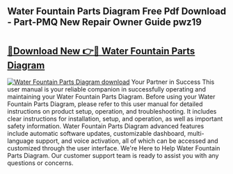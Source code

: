 ## Water Fountain Parts Diagram Free Pdf Download - Part-PMQ New Repair Owner Guide pwz19

# <h2><a href="http://dft6m2.blite.top/?on=Water+Fountain+Parts+Diagram">🔗Download New 👉🔴 Water Fountain Parts Diagram</a></h2>

[![Water Fountain Parts Diagram download](https://i.imgur.com/lujVjoI.png)](http://dft6m2.blite.top/?on=Water+Fountain+Parts+Diagram)
Your Partner in Success This user manual is your reliable companion in successfully operating and maintaining your Water Fountain Parts Diagram. Before using your Water Fountain Parts Diagram, please refer to this user manual for detailed instructions on product setup, operation, and troubleshooting. It includes clear instructions for installation, setup, and operation, as well as important safety information. Water Fountain Parts Diagram advanced features include automatic software updates, customizable dashboard, multi-language support, and voice activation, all of which can be accessed and customized through the user interface. We're Here to Help Water Fountain Parts Diagram. Our customer support team is ready to assist you with any questions or concerns.
